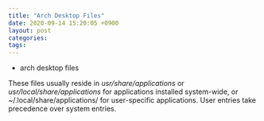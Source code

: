 ```yaml
---
title: "Arch Desktop Files"
date: 2020-09-14 15:20:05 +0900
layout: post
categories: 
tags: 
---
```


-   arch desktop files

These files usually reside in *usr/share/applications* or *usr/local/share/applications* for applications installed system-wide,
or ~/.local/share/applications/ for user-specific applications. User entries take precedence over system entries.
